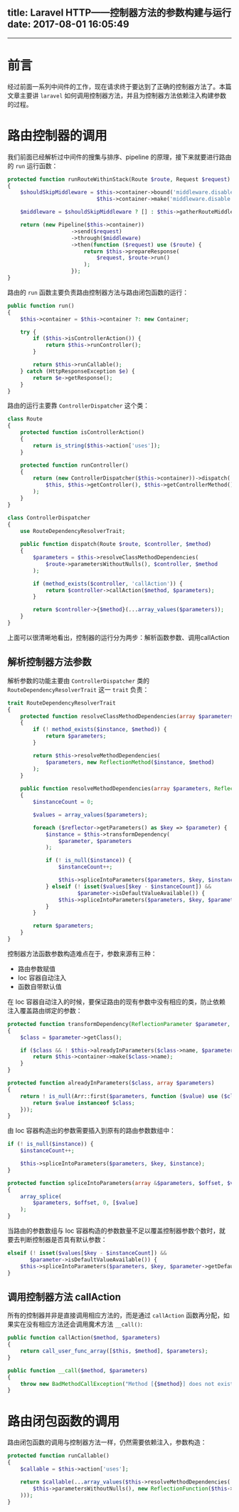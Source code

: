 title: Laravel HTTP——控制器方法的参数构建与运行
date: 2017-08-01 16:05:49
---

---
# 前言

经过前面一系列中间件的工作，现在请求终于要达到了正确的控制器方法了。本篇文章主要讲 `laravel` 如何调用控制器方法，并且为控制器方法依赖注入构建参数的过程。

# 路由控制器的调用

我们前面已经解析过中间件的搜集与排序、pipeline 的原理，接下来就要进行路由的 `run` 运行函数：

```php
protected function runRouteWithinStack(Route $route, Request $request)
{
    $shouldSkipMiddleware = $this->container->bound('middleware.disable') &&
                            $this->container->make('middleware.disable') === true;

    $middleware = $shouldSkipMiddleware ? [] : $this->gatherRouteMiddleware($route);

    return (new Pipeline($this->container))
                    ->send($request)
                    ->through($middleware)
                    ->then(function ($request) use ($route) {
                        return $this->prepareResponse(
                            $request, $route->run()
                        );
                    });
}
```

路由的 `run` 函数主要负责路由控制器方法与路由闭包函数的运行：

```php
public function run()
{
    $this->container = $this->container ?: new Container;

    try {
        if ($this->isControllerAction()) {
            return $this->runController();
        }

        return $this->runCallable();
    } catch (HttpResponseException $e) {
        return $e->getResponse();
    }
}
```

路由的运行主要靠 `ControllerDispatcher` 这个类：

```php
class Route
{
    protected function isControllerAction()
    {
        return is_string($this->action['uses']);
    }

    protected function runController()
    {
        return (new ControllerDispatcher($this->container))->dispatch(
            $this, $this->getController(), $this->getControllerMethod()
        );
    }
}

class ControllerDispatcher
{
	use RouteDependencyResolverTrait;
	
	public function dispatch(Route $route, $controller, $method)
    {
        $parameters = $this->resolveClassMethodDependencies(
            $route->parametersWithoutNulls(), $controller, $method
        );

        if (method_exists($controller, 'callAction')) {
            return $controller->callAction($method, $parameters);
        }

        return $controller->{$method}(...array_values($parameters));
    }
}
```
上面可以很清晰地看出，控制器的运行分为两步：解析函数参数、调用callAction

## 解析控制器方法参数

解析参数的功能主要由 `ControllerDispatcher` 类的 `RouteDependencyResolverTrait` 这一 `trait` 负责：

```php
trait RouteDependencyResolverTrait
{
    protected function resolveClassMethodDependencies(array $parameters, $instance, $method)
    {
        if (! method_exists($instance, $method)) {
            return $parameters;
        }

        return $this->resolveMethodDependencies(
            $parameters, new ReflectionMethod($instance, $method)
        );
    }
    
    public function resolveMethodDependencies(array $parameters, ReflectionFunctionAbstract $reflector)
    {
        $instanceCount = 0;

        $values = array_values($parameters);

        foreach ($reflector->getParameters() as $key => $parameter) {
            $instance = $this->transformDependency(
                $parameter, $parameters
            );

            if (! is_null($instance)) {
                $instanceCount++;

                $this->spliceIntoParameters($parameters, $key, $instance);
            } elseif (! isset($values[$key - $instanceCount]) &&
                      $parameter->isDefaultValueAvailable()) {
                $this->spliceIntoParameters($parameters, $key, $parameter->getDefaultValue());
            }
        }

        return $parameters;
    }
}
``` 

控制器方法函数参数构造难点在于，参数来源有三种：

- 路由参数赋值
- Ioc 容器自动注入
- 函数自带默认值

在 Ioc 容器自动注入的时候，要保证路由的现有参数中没有相应的类，防止依赖注入覆盖路由绑定的参数：

```php
protected function transformDependency(ReflectionParameter $parameter, $parameters)
{
    $class = $parameter->getClass();

    if ($class && ! $this->alreadyInParameters($class->name, $parameters)) {
        return $this->container->make($class->name);
    }
}

protected function alreadyInParameters($class, array $parameters)
{
    return ! is_null(Arr::first($parameters, function ($value) use ($class) {
        return $value instanceof $class;
	}));
}
```
由 Ioc 容器构造出的参数需要插入到原有的路由参数数组中：

```php
if (! is_null($instance)) {
    $instanceCount++;

    $this->spliceIntoParameters($parameters, $key, $instance);
}

protected function spliceIntoParameters(array &$parameters, $offset, $value)
{
    array_splice(
        $parameters, $offset, 0, [$value]
    );
}
```

当路由的参数数组与 Ioc 容器构造的参数数量不足以覆盖控制器参数个数时，就要去判断控制器是否具有默认参数：

```php
elseif (! isset($values[$key - $instanceCount]) &&
       $parameter->isDefaultValueAvailable()) {
    $this->spliceIntoParameters($parameters, $key, $parameter->getDefaultValue());
}
```

## 调用控制器方法 callAction

所有的控制器并非是直接调用相应方法的，而是通过 `callAction` 函数再分配，如果实在没有相应方法还会调用魔术方法 `__call()`:

```php
public function callAction($method, $parameters)
{
    return call_user_func_array([$this, $method], $parameters);
}

public function __call($method, $parameters)
{
    throw new BadMethodCallException("Method [{$method}] does not exist.");
}
```

# 路由闭包函数的调用

路由闭包函数的调用与控制器方法一样，仍然需要依赖注入，参数构造：

```php
protected function runCallable()
{
    $callable = $this->action['uses'];

    return $callable(...array_values($this->resolveMethodDependencies(
        $this->parametersWithoutNulls(), new ReflectionFunction($this->action['uses'])
    )));
}
```